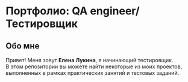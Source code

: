# Портфолио: QA engineer/Тестировщик

## Обо мне 

Привет! Меня зовут <strong>Елена Лукина</strong>, я начинающий тестировщик. <br>
В этом репозитории вы можете найти некоторые из моих проектов, выполненных в рамках практических занятий и тестовых заданий.
<br>
